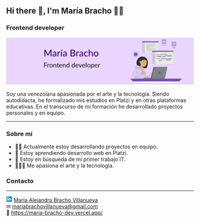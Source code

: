 ## Hi there 👋, I'm María Bracho 👩‍💻
### Frontend developer

![banner](/assets/banner.svg)

Soy una venezolana apasionada por el arte y la tecnología. Siendo autodidacta, he formalizado mis estudios en Platzi y en otras plataformas educativas. En el transcurso de mi formación he desarrollado proyectos personales y en equipo.

---

### Sobre mí
- 👩‍💻 Actualmente estoy desarrollando proyectos en equipo.
- 💚 Estoy aprendiendo desarrollo web en Platzi.
- 🔎 Estoy en búsqueda de mi primer trabajo IT.
- 👩‍🎨🚀 Me apasiona el arte y la tecnología.

### Contacto
---
![linkedin](/assets/Linkedin-icon.png) [María Alejandra Bracho Villanueva](https://www.linkedin.com/in/mar%C3%ADa-bracho-villanueva/)   
✉ mariabrachovillanueva@gmail.com  
📍 https://maria-bracho-dev.vercel.app/


